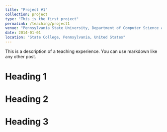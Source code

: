 ```yaml
---
title: "Project #1"
collection: project
type: "This is the first project"
permalink: /teaching/project1
venue: "Pennsylvania State University, Department of Computer Science and Engineering   "
date: 2014-01-01
location: "State College, Pennsylvania, United States"
---
```


This is a description of a teaching experience. You can use markdown like any other post.

Heading 1
======

Heading 2
======

Heading 3
======